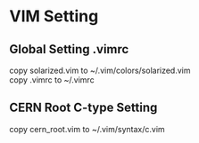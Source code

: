 # VIM Setting

## Global Setting .vimrc

copy solarized.vim to ~/.vim/colors/solarized.vim  
copy .vimrc to ~/.vimrc

## CERN Root C-type Setting
copy cern_root.vim to ~/.vim/syntax/c.vim  
